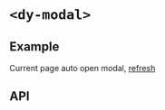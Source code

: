 # `<dy-modal>`

## Example

<gbp-example
  name="dy-modal"
  props='{"header": "Title", "open": true, "@ok": "(evt) => evt.target.open = false", "@close": "(evt) => evt.target.open = false", "@maskclick": "(evt) => evt.target.open = false"}'
  html='Modal'
  src="https://esm.sh/duoyun-ui/elements/modal">Current page auto open modal, <a href="./modal">refresh</a></gbp-example>

## API

<gbp-api src="/src/elements/modal.ts"></gbp-api>
